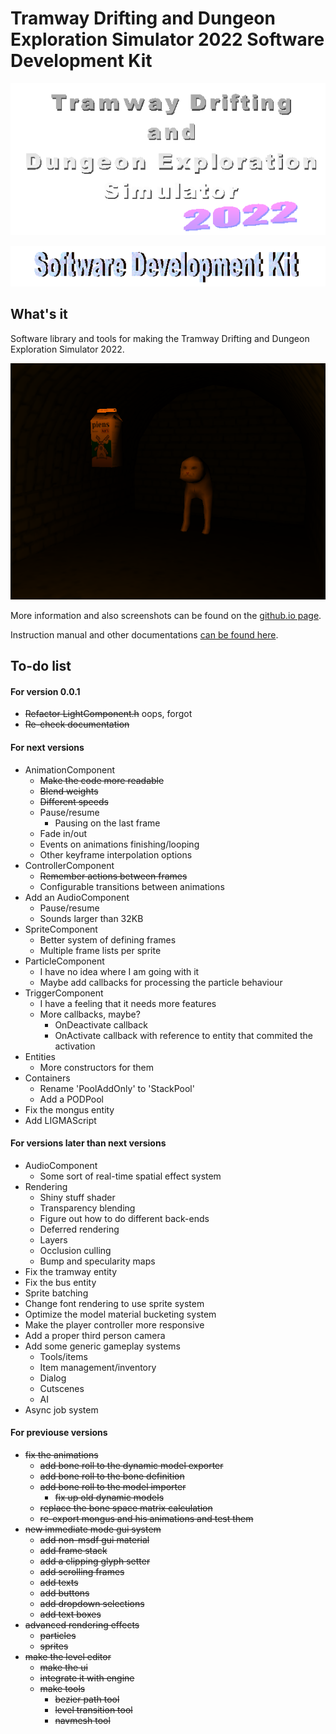 # Tramway Drifting and Dungeon Exploration Simulator 2022 Software Development Kit

![Tramway Drifting and Dungeon Exploration Simulator 2022 logo](/docs/logo.gif)

![Software Development Kit logo](/docs/devkit.gif)

## What's it

Software library and tools for making the Tramway Drifting and Dungeon Exploration Simulator 2022.

![Software Development Kit logo](/docs/screen11.png)

More information and also screenshots can be found on the [github.io page](https://racenis.github.io/tram-sdk/). 

Instruction manual and other documentations [can be found here](https://racenis.github.io/tram-sdk/manual/). 

## To-do list

#### For version 0.0.1
- ~~Refactor LightComponent.h~~ oops, forgot
- ~~Re-check documentation~~

#### For next versions
- AnimationComponent
	- ~~Make the code more readable~~
	- ~~Blend weights~~
	- ~~Different speeds~~
	- Pause/resume
		- Pausing on the last frame
	- Fade in/out
	- Events on animations finishing/looping
	- Other keyframe interpolation options
- ControllerComponent
	- ~~Remember actions between frames~~
	- Configurable transitions between animations
- Add an AudioComponent
	- Pause/resume
	- Sounds larger than 32KB
- SpriteComponent
	- Better system of defining frames
	- Multiple frame lists per sprite
- ParticleComponent
	- I have no idea where I am going with it
	- Maybe add callbacks for processing the particle behaviour
- TriggerComponent
	- I have a feeling that it needs more features
	- More callbacks, maybe?
		- OnDeactivate callback
		- OnActivate callback with reference to entity that commited the activation
- Entities
	- More constructors for them
- Containers
	- Rename 'PoolAddOnly' to 'StackPool'
	- Add a PODPool
- Fix the mongus entity
- Add LIGMAScript

#### For versions later than next versions
- AudioComponent
	- Some sort of real-time spatial effect system
- Rendering
	- Shiny stuff shader
	- Transparency blending
	- Figure out how to do different back-ends
	- Deferred rendering
	- Layers
	- Occlusion culling
	- Bump and specularity maps
- Fix the tramway entity
- Fix the bus entity
- Sprite batching
- Change font rendering to use sprite system
- Optimize the model material bucketing system
- Make the player controller more responsive
- Add a proper third person camera 
- Add some generic gameplay systems
	- Tools/items
	- Item management/inventory
	- Dialog
	- Cutscenes
	- AI
- Async job system

#### For previouse versions
 - ~~fix the animations~~
	- ~~add bone roll to the dynamic model exporter~~
	- ~~add bone roll to the bone definition~~
	- ~~add bone roll to the model importer~~
		- ~~fix up old dynamic models~~
	- ~~replace the bone space matrix calculation~~
	- ~~re-export mongus and his animations and test them~~
 - ~~new immediate mode gui system~~
	- ~~add non-msdf gui material~~
	- ~~add frame stack~~
	- ~~add a clipping glyph setter~~
	- ~~add scrolling frames~~
	- ~~add texts~~
	- ~~add buttons~~
	- ~~add dropdown selections~~
	- ~~add text boxes~~
 - ~~advanced rendering effects~~
	- ~~particles~~
	- ~~sprites~~
 - ~~make the level editor~~
	- ~~make the ui~~
	- ~~integrate it with engine~~
	- ~~make tools~~
		- ~~bezier path tool~~
		- ~~level transition tool~~
		- ~~navmesh tool~~